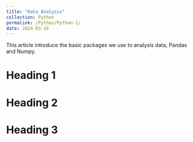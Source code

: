 ```yaml
---
title: "Data Analysis"
collection: Python
permalink: /Python/Python-1/
date: 2024-03-16
---
```


This article introduce the basic packages we use to analysis data, Pandas and Numpy.

Heading 1
======

Heading 2
======

Heading 3
======